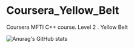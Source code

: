 # Coursera_Yellow_Belt
Coursera MFTI C++ course. Level 2 . Yellow Belt

![Anurag's GitHub stats](https://github-readme-stats.vercel.app/api?dmitrtrc=anuraghazra&show_icons=true&theme=city_light)
